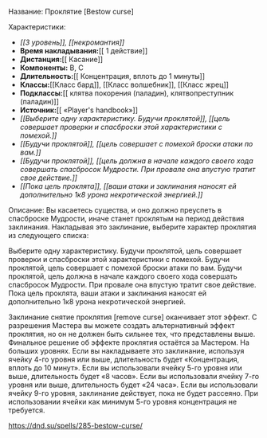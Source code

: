 Название: Проклятие \[Bestow curse] 

Характеристики:
- *[[3 уровень]], [[некромантия]]*
- **Время накладывания:**[[ 1 действие]]
- **Дистанция:**[[ Касание]]
- **Компоненты:** В, С
- **Длительность:**[[ Концентрация, вплоть до 1 минуты]]
- **Классы:**[[Класс  бард]], [[Класс волшебник]], [[Класс жрец]]
- **Подклассы:**[[ клятва покорения (паладин), клятвопреступник (паладин)]]
- **Источник:**[[ «Player's handbook»]]
- *[[Выберите одну характеристику. Будучи проклятой]], [[цель совершает проверки и спасброски этой характеристики с помехой.]]*
- *[[Будучи проклятой]], [[цель совершает с помехой броски атаки по вам.]]*
- *[[Будучи проклятой]], [[цель должна в начале каждого своего хода совершать спасбросок Мудрости. При провале она впустую тратит свое действие.]]*
- *[[Пока цель проклята]], [[ваши атаки и заклинания наносят ей дополнительно 1к8 урона некротической энергией.]]*

Описание:
Вы касаетесь существа, и оно должно преуспеть в спасброске Мудрости, иначе станет проклятым на период действия заклинания. Накладывая это заклинание, выберите характер проклятия из следующего списка:

Выберите одну характеристику. Будучи проклятой, цель совершает проверки и спасброски этой характеристики с помехой.
Будучи проклятой, цель совершает с помехой броски атаки по вам.
Будучи проклятой, цель должна в начале каждого своего хода совершать спасбросок Мудрости. При провале она впустую тратит свое действие.
Пока цель проклята, ваши атаки и заклинания наносят ей дополнительно 1к8 урона некротической энергией.

Заклинание снятие проклятия [remove curse] оканчивает этот эффект. С разрешения Мастера вы можете создать альтернативный эффект проклятия, но он не должен быть сильнее тех, что представлены выше. Финальное решение об эффекте проклятия остаётся за Мастером.
На больших уровнях. Если вы накладываете это заклинание, используя ячейку 4-го уровня или выше, длительность будет «Концентрация, вплоть до 10 минут». Если вы использовали ячейку 5-го уровня или выше, длительность будет «8 часов». Если вы использовали ячейку 7-го уровня или выше, длительность будет «24 часа». Если вы использовали ячейку 9-го уровня, заклинание действует, пока не будет рассеяно. При использовании ячейки как минимум 5-го уровня концентрация не требуется.

https://dnd.su/spells/285-bestow-curse/
